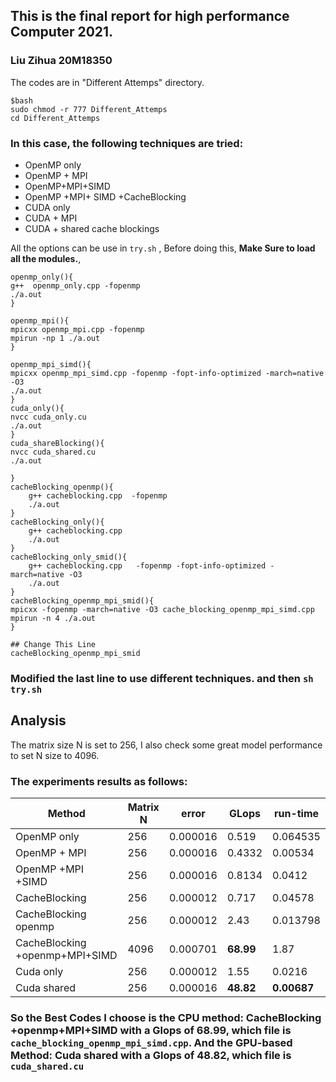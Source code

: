 ## This is the final report for high performance Computer 2021.        

### Liu Zihua 20M18350
The codes are in "Different Attemps" directory.
```
$bash 
sudo chmod -r 777 Different_Attemps
cd Different_Attemps
```
### In this case, the following techniques are tried:  
* OpenMP only
* OpenMP + MPI
* OpenMP+MPI+SIMD
* OpenMP +MPI+ SIMD +CacheBlocking
* CUDA only
* CUDA + MPI   
* CUDA + shared cache blockings
    
All the options can be use in `try.sh` , Before doing this, **Make Sure to load all the modules.**,    
```
openmp_only(){
g++  openmp_only.cpp -fopenmp  
./a.out
}

openmp_mpi(){
mpicxx openmp_mpi.cpp -fopenmp
mpirun -np 1 ./a.out
}

openmp_mpi_simd(){
mpicxx openmp_mpi_simd.cpp -fopenmp -fopt-info-optimized -march=native -O3
./a.out
}
cuda_only(){
nvcc cuda_only.cu
./a.out
}
cuda_shareBlocking(){
nvcc cuda_shared.cu  
./a.out

}
cacheBlocking_openmp(){
    g++ cacheblocking.cpp  -fopenmp
    ./a.out
}
cacheBlocking_only(){
    g++ cacheblocking.cpp  
    ./a.out
}
cacheBlocking_only_smid(){
    g++ cacheblocking.cpp   -fopenmp -fopt-info-optimized -march=native -O3
    ./a.out
}
cacheBlocking_openmp_mpi_smid(){
mpicxx -fopenmp -march=native -O3 cache_blocking_openmp_mpi_simd.cpp 
mpirun -n 4 ./a.out
}

## Change This Line
cacheBlocking_openmp_mpi_smid

```   
### Modified the last line to use different techniques. and then `sh try.sh`  


## **Analysis**  
The matrix size N is set to 256, I also check some great model performance to set N size to 4096.  

### The experiments results as follows:  

|  Method   | Matrix N  |error   | GLops |run-time |      
|  ----  | ----  |----  | ----  |----  |
| OpenMP only | 256 |0.000016 | 0.519 |0.064535 |
| OpenMP + MPI | 256 |0.000016  |  0.4332|0.00534 |
| OpenMP +MPI +SIMD | 256 |0.000016   |0.8134 |0.0412 |
| CacheBlocking | 256 |0.000012  | 0.717 |0.04578 |
| CacheBlocking openmp | 256 |0.000012  | 2.43 |0.013798 |
| CacheBlocking +openmp+MPI+SIMD | 4096 |0.000701  | **68.99** |1.87 |
| Cuda only| 256 |0.000012  | 1.55 |0.0216 |
| Cuda shared| 256 |0.000016  | **48.82** |**0.00687** |     
  

  ### So the Best Codes I  choose is the CPU method: **CacheBlocking +openmp+MPI+SIMD**  with a Glops of **68.99**, which file is `cache_blocking_openmp_mpi_simd.cpp`.   And the GPU-based Method: **Cuda shared** with a Glops of 48.82, which file is `cuda_shared.cu`

